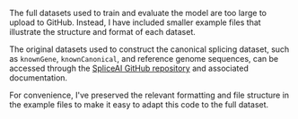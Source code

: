 The full datasets used to train and evaluate the model are too large to upload to GitHub. Instead, I have included smaller example files that illustrate the structure and format of each dataset.

The original datasets used to construct the canonical splicing dataset, such as `knownGene`, `knownCanonical`, and reference genome sequences, can be accessed through the [SpliceAI GitHub repository](https://github.com/Illumina/SpliceAI) and associated documentation.

For convenience, I've preserved the relevant formatting and file structure in the example files to make it easy to adapt this code to the full dataset.
